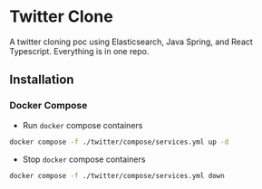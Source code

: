 # Twitter Clone
A twitter cloning poc using Elasticsearch, Java Spring, and React Typescript. Everything is in one repo.

## Installation
### Docker Compose
- Run `docker` compose containers
```zsh
docker compose -f ./twitter/compose/services.yml up -d
```
- Stop `docker` compose containers
```zsh
docker compose -f ./twitter/compose/services.yml down
```